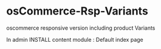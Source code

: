 # osCommerce-Rsp-Variants

oscommerce responsive version including product Variants

In admin INSTALL content module : Default index page
